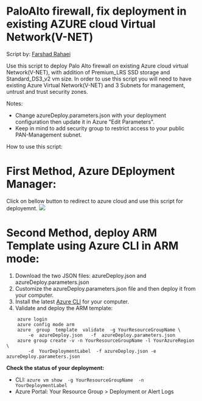 # PaloAlto firewall, fix deployment in existing AZURE cloud Virtual Network(V-NET)
Script by: <a href="https://www.linkedin.com/in/farshadrahaei">Farshad Rahaei</a>



Use this script to deploy Palo Alto firewall on existing Azure cloud virtual Network(V-NET), with addition of Premium_LRS SSD storage and Standard_DS3_v2 vm size.
In order to use this script you will need to have existing Azure Virtual Network(V-NET) and 3 Subnets for management, untrust and trust security zones.

Notes:
 - Change azureDeploy.parameters.json with your deployment configuration then update it in Azure "Edit Parameters".
 - Keep in mind to add security group to restrict access to your public PAN-Management subnet.
 
How to use this script:

# First Method, Azure DEployment Manager:

Click on bellow button to redirect to azure cloud and use this script for deployemnt.
[<img src="http://azuredeploy.net/deploybutton.png"/>](https://portal.azure.com/#create/Microsoft.Template/uri/https%3A%2F%2Fraw.githubusercontent.com%2Ffarshadrahaei%2FPaloAltoNetworks%2Fmaster%2FazureDeploy.json)

# Second Method, deploy ARM Template using Azure CLI in ARM mode:

1. Download the two JSON files: azureDeploy.json and azureDeploy.parameters.json
2. Customize the azureDeploy.parameters.json file and then deploy it from your computer.
3. Install the latest <a href="https://azure.microsoft.com/en-us/documentation/articles/xplat-cli-install/">Azure CLI</a> for your computer.</li>
4. Validate and deploy the ARM template:

``` azure
    azure login
    azure config mode arm
    azure  group  template  validate  -g YourResourceGroupName \
        -e  azureDeploy.json   -f  azureDeploy.parameters.json
    azure group create -v -n YourResourceGroupName -l YourAzureRegion  \
        -d  YourDeploymentLabel  -f azureDeploy.json -e azureDeploy.parameters.json
```

**Check the status of your deployment:**

- CLI: `azure vm show  -g YourResourceGroupName  -n YourDeploymentLabel`
- Azure Portal: Your Resource Group > Deployment or Alert Logs


